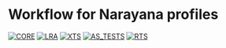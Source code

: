 # Workflow for Narayana profiles
[![CORE](https://github.com/marcosgopen/workflows/actions/workflows/core-test.yml/badge.svg)](https://github.com/marcosgopen/workflows/actions/workflows/core-test.yml)
[![LRA](https://github.com/marcosgopen/workflows/actions/workflows/lra-test.yml/badge.svg)](https://github.com/marcosgopen/workflows/actions/workflows/lra-test.yml)
[![XTS](https://github.com/marcosgopen/workflows/actions/workflows/XTS-test.yaml/badge.svg)](https://github.com/marcosgopen/workflows/actions/workflows/XTS-test.yaml)
[![AS_TESTS](https://github.com/marcosgopen/workflows/actions/workflows/as-tests.yml/badge.svg)](https://github.com/marcosgopen/workflows/actions/workflows/as-tests.yml)
[![RTS](https://github.com/marcosgopen/workflows/actions/workflows/RTS-test.yml/badge.svg)](https://github.com/marcosgopen/workflows/actions/workflows/RTS-test.yml)
